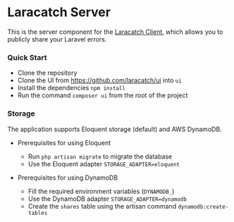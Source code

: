 # Laracatch Server

This is the server component for the [Laracatch Client](https://github.com/laracatch/client), which allows you to publicly share your Laravel errors.

### Quick Start

* Clone the repository 
* Clone the UI from https://github.com/laracatch/ui into `ui`
* Install the dependencies `npm install`
* Run the command `composer ui` from the root of the project

### Storage

The application supports Eloquent storage (default) and AWS DynamoDB.

* Prerequisites for using Eloquent

    * Run `php artisan migrate` to migrate the database
    * Use the Eloquent adapter `STORAGE_ADAPTER=eloquent`
    
* Prerequisites for using DynamoDB

    * Fill the required environment variables (`DYNAMODB_`)
    * Use the DynamoDB adapter `STORAGE_ADAPTER=dynamodb`
    * Create the `shares` table using the artisan command `dynamodb:create-tables` 
